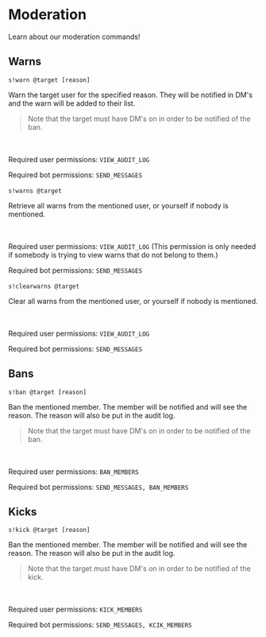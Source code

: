 # Moderation

Learn about our moderation commands!

## Warns

``s!warn @target [reason]``

Warn the target user for the specified reason. They will be notified in DM's and the warn will be added to their list.


> Note that the target must have DM's on in order to be notified of the ban.

<br/><br/>
Required user permissions: ``VIEW_AUDIT_LOG``

Required bot permissions: ``SEND_MESSAGES``
<br/><br/>
``s!warns @target``

Retrieve all warns from the mentioned user, or yourself if nobody is mentioned.

<br/><br/>
Required user permissions: ``VIEW_AUDIT_LOG`` (This permission is only needed if somebody is trying to view warns that do not belong to them.)

Required bot permissions: ``SEND_MESSAGES``
<br/><br/>
``s!clearwarns @target``

Clear all warns from the mentioned user, or yourself if nobody is mentioned.

<br/><br/>
Required user permissions: ``VIEW_AUDIT_LOG``

Required bot permissions: ``SEND_MESSAGES``

## Bans

``s!ban @target [reason]``

Ban the mentioned member. The member will be notified and will see the reason. The reason will also be put in the audit log.


> Note that the target must have DM's on in order to be notified of the ban.

<br/><br/>
Required user permissions: ``BAN_MEMBERS``

Required bot permissions: ``SEND_MESSAGES, BAN_MEMBERS``

## Kicks

``s!kick @target [reason]``

Ban the mentioned member. The member will be notified and will see the reason. The reason will also be put in the audit log.


> Note that the target must have DM's on in order to be notified of the kick.

<br/><br/>
Required user permissions: ``KICK_MEMBERS``

Required bot permissions: ``SEND_MESSAGES, KCIK_MEMBERS``


